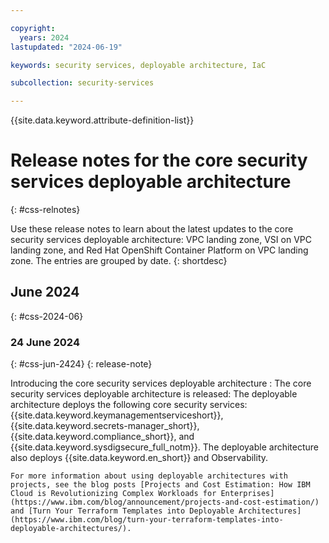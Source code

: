 ```yaml
---

copyright:
  years: 2024
lastupdated: "2024-06-19"

keywords: security services, deployable architecture, IaC

subcollection: security-services

---
```


{{site.data.keyword.attribute-definition-list}}

# Release notes for the core security services deployable architecture
{: #css-relnotes}

Use these release notes to learn about the latest updates to the core security services deployable architecture: VPC landing zone, VSI on VPC landing zone, and Red Hat OpenShift Container Platform on VPC landing zone. The entries are grouped by date.
{: shortdesc}

## June 2024
{: #css-2024-06}

### 24 June 2024
{: #css-jun-2424}
{: release-note}

Introducing the core security services deployable architecture
:   The core security services deployable architecture is released: The deployable architecture deploys the following core security services: {{site.data.keyword.keymanagementserviceshort}}, {{site.data.keyword.secrets-manager_short}}, {{site.data.keyword.compliance_short}}, and {{site.data.keyword.sysdigsecure_full_notm}}. The deployable architecture also deploys {{site.data.keyword.en_short}} and Observability. 

    For more information about using deployable architectures with projects, see the blog posts [Projects and Cost Estimation: How IBM Cloud is Revolutionizing Complex Workloads for Enterprises](https://www.ibm.com/blog/announcement/projects-and-cost-estimation/) and [Turn Your Terraform Templates into Deployable Architectures](https://www.ibm.com/blog/turn-your-terraform-templates-into-deployable-architectures/).
